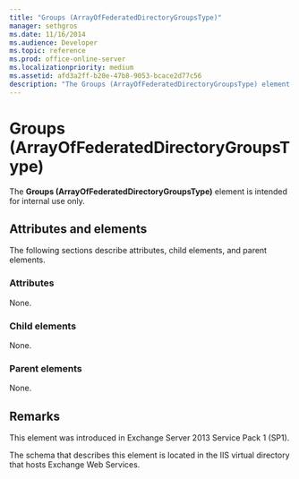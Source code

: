 ```yaml
---
title: "Groups (ArrayOfFederatedDirectoryGroupsType)"
manager: sethgros
ms.date: 11/16/2014
ms.audience: Developer
ms.topic: reference
ms.prod: office-online-server
ms.localizationpriority: medium
ms.assetid: afd3a2ff-b20e-47b8-9053-bcace2d77c56
description: "The Groups (ArrayOfFederatedDirectoryGroupsType) element is intended for internal use only."
---
```


# Groups (ArrayOfFederatedDirectoryGroupsType)

The **Groups (ArrayOfFederatedDirectoryGroupsType)** element is intended for internal use only. 

## Attributes and elements

The following sections describe attributes, child elements, and parent elements.
  
### Attributes

None.
  
### Child elements

None.
  
### Parent elements

None.
  
## Remarks

This element was introduced in Exchange Server 2013 Service Pack 1 (SP1).
  
The schema that describes this element is located in the IIS virtual directory that hosts Exchange Web Services.
  


